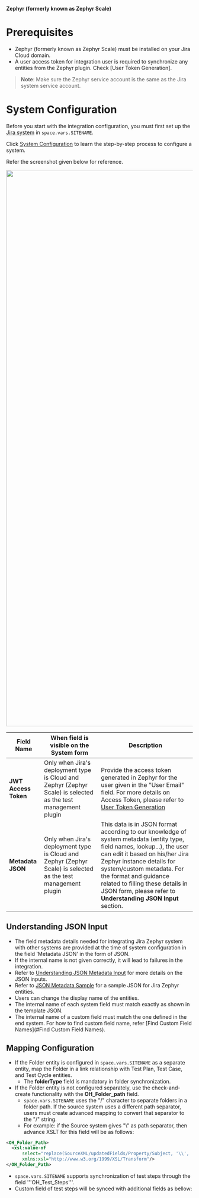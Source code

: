 **Zephyr (formerly known as Zephyr Scale)**

# Prerequisites

* Zephyr (formerly known as Zephyr Scale) must be installed on your Jira Cloud domain.  
* A user access token for integration user is required to synchronize any entities from the Zephyr plugin. Check [User Token Generation].  
>**Note**: Make sure the Zephyr service account is the same as the Jira system service account.

# System Configuration

Before you start with the integration configuration, you must first set up the [Jira system](jira.md#system-configuration) in <code class="expression">space.vars.SITENAME</code>.

Click [System Configuration](../integrate/system-configuration.md) to learn the step-by-step process to configure a system.

Refer the screenshot given below for reference.

<p align="center">
  <img src="../assets/JiraZephyrScaleSystemCreation.png.png" width="1500" />
</p>

| **Field Name** | **When field is visible on the System form** | **Description** |
|----------------|--------------------------------------------|----------------|
| **JWT Access Token** | Only when Jira's deployment type is Cloud and Zephyr (Zephyr Scale) is selected as the test management plugin | Provide the access token generated in Zephyr for the user given in the "User Email" field. For more details on Access Token, please refer to [User Token Generation](JiraZephyrScale#User_Token_Generation) |
| **Metadata JSON** | Only when Jira's deployment type is Cloud and Zephyr (Zephyr Scale) is selected as the test management plugin | This data is in JSON format according to our knowledge of system metadata (entity type, field names, lookup...), the user can edit it based on his/her Jira Zephyr instance details for system/custom metadata. For the format and guidance related to filling these details in JSON form, please refer to **Understanding JSON Input** section. |

## Understanding JSON Input

* The field metadata details needed for integrating Jira Zephyr system with other systems are provided at the time of system configuration in the field 'Metadata JSON' in the form of JSON.  
* If the internal name is not given correctly, it will lead to failures in the integration.  
* Refer to [Understanding JSON Metadata Input](../integrate/system-configuration.md#understanding-json-metadata-input) for more details on the JSON inputs.  
* Refer to [JSON Metadata Sample](sample-json-file-for-jira-zephyr.md) for a sample JSON for Jira Zephyr entities.  
* Users can change the display name of the entities.  
* The internal name of each system field must match exactly as shown in the template JSON.  
* The internal name of a custom field must match the one defined in the end system. For how to find custom field name, refer [Find Custom Field Names](#Find Custom Field Names).

## Mapping Configuration

* If the Folder entity is configured in <code class="expression">space.vars.SITENAME</code> as a separate entity, map the Folder in a link relationship with Test Plan, Test Case, and Test Cycle entities.  
  * The **folderType** field is mandatory in folder synchronization.  
* If the Folder entity is not configured separately, use the check-and-create functionality with the **OH_Folder_path** field.  
  * <code class="expression">space.vars.SITENAME</code> uses the "/" character to separate folders in a folder path. If the source system uses a different path separator, users must create advanced mapping to convert that separator to the "/" string.  
  * For example: if the Source system gives "\\" as path separator, then advance XSLT for this field will be as follows:

```xml
<OH_Folder_Path>
  <xsl:value-of
      select="replace(SourceXML/updatedFields/Property/Subject, '\\', '/')"
      xmlns:xsl="http://www.w3.org/1999/XSL/Transform"/>
</OH_Folder_Path>
```

* <code class="expression">space.vars.SITENAME</code> supports synchronization of test steps through the field '''OH_Test_Steps'''.
* Custom field of test steps will be synced with additional fields as bellow:
<pre>
<OH_Test_Steps>
	<xsl:for-each xmlns:xsl="http://www.w3.org/1999/XSL/Transform" select="SourceXML/updatedFields/Property/OH__Test__Steps/com.opshub.eai.TestStep">
		<xsl:element name="{concat('_',order)}">
			<xsl:element name="order">
				<xsl:value-of select="order"/>
			</xsl:element>
			<xsl:element name="id">
				<xsl:value-of select="id"/>
			</xsl:element>
			<xsl:element name="step">
				<xsl:value-of select="step"/>
			</xsl:element>
			<xsl:element name="expected">
				<xsl:value-of select="expected"/>
			</xsl:element>
			<xsl:element name="description">
				<xsl:value-of select="description"/>
			</xsl:element>
			<xsl:element name="calledTestCaseId">
				<xsl:value-of select="calledTestCaseId"/>
			</xsl:element>
			<OHAttachments>
				<xsl:for-each select="attachments/OHAttachment">
					<xsl:element name="{concat('attachment_',position())}">
						<filename>
							<xsl:value-of select="fileName"/>
						</filename>
						<addedByUser>
							<xsl:value-of select="addedByUser"/>
						</addedByUser>
						<contentLength>
							<xsl:value-of select="contentLength"/>
						</contentLength>
						<contentType>
							<xsl:value-of select="contentType"/>
						</contentType>
						<contentBase64>
							<xsl:value-of select="contentBase64"/>
						</contentBase64>
						<attachmentURI>
							<xsl:value-of select="attachmentURI"/>
						</attachmentURI>
						<inlineAttachmentURI>
							<xsl:value-of select="inlineAttachmentURI"/>
						</inlineAttachmentURI>
						<updateTimeStamp>
							<xsl:value-of select="updateTimeStamp"/>
						</updateTimeStamp>
						<label>
							<xsl:value-of select="label"/>
						</label>
						<fileComment>
							<xsl:value-of select="fileComment"/>
						</fileComment>
						<attachmentId>
							<xsl:value-of select="attachmentId"/>
						</attachmentId>
						<attachmentReferenceTypes>
							<xsl:for-each select="attachmentReferenceTypes/com.opshub.eai.AttachmentReferenceType">
								<op_set>
									<com.opshub.eai.AttachmentReferenceType>
										<xsl:value-of select="."/>
									</com.opshub.eai.AttachmentReferenceType>
								</op_set>
							</xsl:for-each>
						</attachmentReferenceTypes>
						<uniqueCode>
							<xsl:value-of select="uniqueCode"/>
						</uniqueCode>
						<attachmentType>
							<xsl:variable name="xPathVariable" select="attachmentType"/>
							<xsl:value-of select="attachmentType"/>
						</attachmentType>
					</xsl:element>
				</xsl:for-each>
			</OHAttachments>
			<xsl:element name="additionalFields">
				<xsl:element name="customCheckBox">
					<xsl:value-of select="additionalFields/customFields/customCheckBox"/>
				</xsl:element>
				<xsl:element name="customUser">
					<xsl:value-of select="additionalFields/customFields/customUser"/>
				</xsl:element>
				<xsl:element name="customMultiSelect">
					<xsl:for-each xmlns:xsl="http://www.w3.org/1999/XSL/Transform" select="additionalFields/customFields/customMultiSelect/string">
						<fieldvalue>
							<xsl:variable name="xPathVariable" select="text()"/>
							<xsl:choose>
								<xsl:when test="$xPathVariable='red'">
									<xsl:value-of select="'red'"/>
								</xsl:when>
								<xsl:when test="$xPathVariable='green'">
									<xsl:value-of select="'green'"/>
								</xsl:when>
								<xsl:when test="$xPathVariable='blue'">
									<xsl:value-of select="'blue'"/>
								</xsl:when>
								<xsl:when test="$xPathVariable='yello'">
									<xsl:value-of select="'yello'"/>
								</xsl:when>
							</xsl:choose>
						</fieldvalue>
					</xsl:for-each>
				</xsl:element>
				<xsl:element name="customText">
					<xsl:value-of select="additionalFields/customFields/customText"/>
				</xsl:element>
				<xsl:element name="customMultiText">
					<xsl:value-of select="additionalFields/customFields/customMultiText"/>
				</xsl:element>
				<xsl:element name="customDesi">
					<xsl:value-of select="additionalFields/customFields/customDesi"/>
				</xsl:element>
				<xsl:element name="customNumber">
					<xsl:value-of select="additionalFields/customFields/customNumber"/>
				</xsl:element>
				<xsl:element name="customSelect">
					<xsl:value-of select="additionalFields/customFields/customSelect"/>
				</xsl:element>
				<xsl:element name="customDate">
					<xsl:value-of select="additionalFields/customFields/customDate"/>
				</xsl:element>
			</xsl:element>
		</xsl:element>
	</xsl:for-each>
</OH_Test_Steps>
</pre>
```

# Integration Configuration

## Criteria Configuration & Target Lookup
* <code class="expression">space.vars.SITENAME</code> supports criteria and target lookups for the entity types Test Case, Test Cycle, and Test Plan via a private API.  
  * The criteria query can be obtained by inspecting the browser’s developer tools (Inspect tab).
* <code class="expression">space.vars.SITENAME</code> supports criteria and target lookups for the Test Folder entity type on only one **folderType** field.

# Known Behavior/ Limitations

* Polling for all entity types requires a full scan of all records; therefore, choose the polling frequency judiciously. Refer [Best Practices for Polling Frequency](../integrate/best-practices.md#polling-frequency-scheduling)
* Shared Step is not supported.
* The following limitations exist in <code class="expression">space.vars.SITENAME</code> due to API restrictions:
* Delete and Archive functionality is not supported.
* For Test Execution,  
  * Criteria and target lookup are not supported.  
  * The **Release Version** and **Environment** fields cannot be modified.
* For Test Environment,  
  * Criteria and target lookup are not supported.  
  * Updates to the **Description** field will not work and will return the error _An environment with this name already exists._
* For Test Cycle,  
  * The **Iteration** field is not synchronized.  
    * **Reason:** Zephyr API does not provide or handle any information related to this field.

# Appendix

## User Token Generation

* To generate the token, navigate to your user profile → Zephyr API Access Token section.
* Click **Create Access Token**, then copy and save the generated token.

<p align="center">
  <img src="../assets/JiraZephyrScaleJWTGeneration.png" width="800"/>
</p>

## Find Custom Field Names

* To get the custom field information go to **Zephyr** → **Configuration** → **CUSTOM FIELDS** subsection.

<p align="center">
  <img src="../assets/JiraZephyrScaleCustomFieldList.png" width="800"/>
</p>

* For example, in the above image, **reviewer (Custom)** is the internal name of a custom field.
